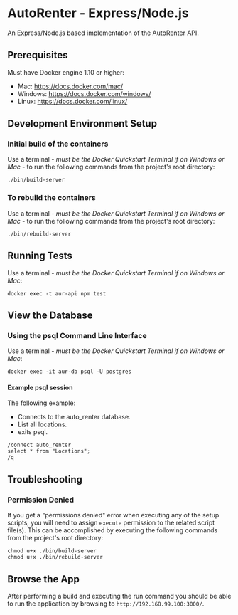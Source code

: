 # AutoRenter - Express/Node.js #

An Express/Node.js based implementation of the AutoRenter API.

## Prerequisites ##

Must have Docker engine 1.10 or higher:

- Mac: https://docs.docker.com/mac/
- Windows: https://docs.docker.com/windows/
- Linux: https://docs.docker.com/linux/

## Development Environment Setup ##

### Initial build of the containers ###

Use a terminal - *must be the Docker Quickstart Terminal if on Windows or Mac* - to run the following commands from the project's root directory:

```
./bin/build-server
```

### To rebuild the containers ###

Use a terminal - *must be the Docker Quickstart Terminal if on Windows or Mac* - to run the following commands from the project's root directory:

```
./bin/rebuild-server
```

## Running Tests ##

Use a terminal - *must be the Docker Quickstart Terminal if on Windows or Mac*:

```
docker exec -t aur-api npm test
```

## View the Database ##

### Using the psql Command Line Interface ###

Use a terminal - *must be the Docker Quickstart Terminal if on Windows or Mac*:

```
docker exec -it aur-db psql -U postgres
```

#### Example psql session ####

The following example:

 - Connects to the auto_renter database.
 - List all locations.
 - exits psql.

```
/connect auto_renter
select * from "Locations";
/q
```

## Troubleshooting ##

### Permission Denied ###

If you get a "permissions denied" error when executing any of the setup scripts, you will need to assign `execute` permission to the related script file(s). This can be accomplished by executing the following commands from the project's root directory:

```
chmod u+x ./bin/build-server
chmod u+x ./bin/rebuild-server
```

## Browse the App ##

After performing a build and executing the run command you should be able to run the application by browsing to `http://192.168.99.100:3000/`.
